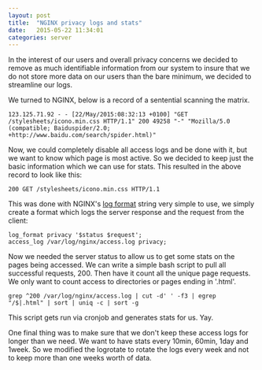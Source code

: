 ```yaml
---
layout: post
title:  "NGINX privacy logs and stats"
date:   2015-05-22 11:34:01
categories: server
---
```

In the interest of our users and overall privacy concerns we decided to remove as much identifiable information from our system to insure that we do not store more data on our users than the bare minimum, we decided to streamline our logs.

We turned to NGINX, below is a record of a sentential scanning the matrix.

	123.125.71.92 - - [22/May/2015:08:32:13 +0100] "GET /stylesheets/icono.min.css HTTP/1.1" 200 49258 "-" "Mozilla/5.0 (compatible; Baiduspider/2.0; +http://www.baidu.com/search/spider.html)"

Now, we could completely disable all access logs and be done with it, but we want to know which page is most active. So we decided to keep just the basic information which we can use for stats. This resulted in the above record to look like this: 

	200 GET /stylesheets/icono.min.css HTTP/1.1

This was done with NGINX's [log format](http://nginx.org/en/docs/http/ngx_http_log_module.html#log_format) string very simple to use, we simply create a format which logs the server response and the request from the client:

	log_format privacy '$status $request';
	access_log /var/log/nginx/access.log privacy;

Now we needed the server status to allow us to get some stats on the pages being accessed. We can write a simple bash script to pull all successful requests, 200. Then have it count all the unique page requests. We only want to count access to directories or pages ending in '.html'.

	grep ^200 /var/log/nginx/access.log | cut -d' ' -f3 | egrep  "/$|.html" | sort | uniq -c | sort -g

This script gets run via cronjob and generates stats for us. Yay. 

One final thing was to make sure that we don't keep these access logs for longer than we need. We want to have stats every 10min, 60min, 1day and 1week. So we modified the logrotate to rotate the logs every week and not to keep more than one weeks worth of data.

